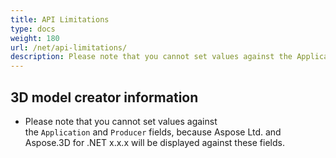 ```yaml
---
title: API Limitations
type: docs
weight: 180
url: /net/api-limitations/
description: Please note that you cannot set values against the Application and Producer fields, because Aspose Ltd. and Aspose.3D for .NET x.x.x will be displayed against these fields.
---
```


## **3D model creator information**
- Please note that you cannot set values against the `Application` and `Producer` fields, because Aspose Ltd. and Aspose.3D for .NET x.x.x will be displayed against these fields.
